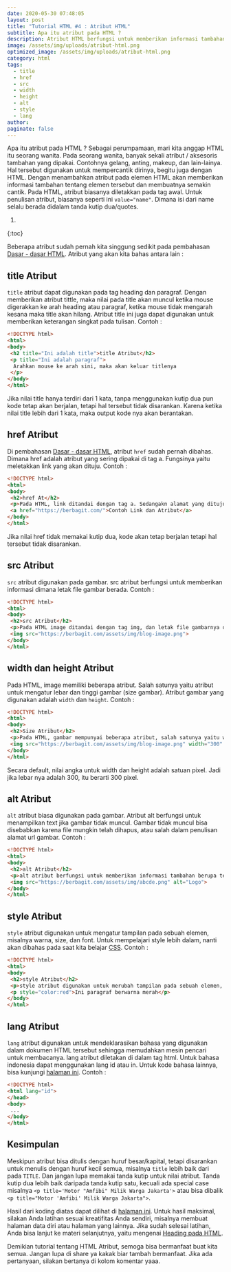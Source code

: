 ```yaml
---
date: 2020-05-30 07:48:05
layout: post
title: "Tutorial HTML #4 : Atribut HTML"
subtitle: Apa itu atribut pada HTML ?
description: Atribut HTML berfungsi untuk memberikan informasi tambahan mengenai elemen HTML. Contoh atribut HTML title, href, src, width, height, alt, style, lang
image: /assets/img/uploads/atribut-html.png
optimized_image: /assets/img/uploads/atribut-html.png
category: html
tags:
  - title
  - href
  - src
  - width
  - height
  - alt
  - style
  - lang
author:
paginate: false
---
```


Apa itu atribut pada HTML ? Sebagai perumpamaan, mari kita anggap HTML itu seorang wanita. Pada seorang wanita, banyak sekali atribut / aksesoris tambahan yang dipakai. Contohnya gelang, anting, makeup, dan lain-lainya. Hal tersebut digunakan untuk mempercantik dirinya, begitu juga dengan HTML. Dengan menambahkan atribut pada elemen HTML akan memberikan informasi tambahan tentang elemen tersebut dan membuatnya semakin cantik. Pada HTML, atribut biasanya diletakkan pada tag awal. Untuk penulisan atribut, biasanya seperti ini `value="name"`. Dimana isi dari name selalu berada didalam tanda kutip dua/quotes.

1. 
{:toc}

Beberapa atribut sudah pernah kita singgung sedikit pada pembahasan [Dasar - dasar HTML](/dasar-html). Atribut yang akan kita bahas antara lain :

## title Atribut
`title` atribut dapat digunakan pada tag heading dan paragraf. Dengan memberikan atribut tittle, maka nilai pada title akan muncul ketika mouse digerakkan ke arah heading atau paragraf, ketika mouse tidak mengarah kesana maka title akan hilang. Atribut title ini juga dapat digunakan untuk memberikan keterangan singkat pada tulisan. Contoh :

```html
<!DOCTYPE html>
<html>
<body>
 <h2 title="Ini adalah title">title Atribut</h2>
 <p title="Ini adalah paragraf">
  Arahkan mouse ke arah sini, maka akan keluar titlenya
 </p>
</body>
</html>
```

Jika nilai title hanya terdiri dari 1 kata, tanpa menggunakan kutip dua pun kode tetap akan berjalan, tetapi hal tersebut tidak disarankan. Karena ketika nilai title lebih dari 1 kata, maka output kode nya akan berantakan.

## href Atribut
Di pembahasan [Dasar - dasar HTML](/dasar-html), atribut `href` sudah pernah dibahas. Dimana href adalah atribut yang sering dipakai di tag a. Fungsinya yaitu meletakkan link yang akan dituju. Contoh :

```html
<!DOCTYPE html>
<html>
<body>
 <h2>href At</h2>
 <p>Pada HTML, link ditandai dengan tag a. Sedangakn alamat yang dituju ditambahakan pada atribut href.</p>
 <a href="https://berbagit.com/">Contoh Link dan Atribut</a>
</body>
</html>
```

Jika nilai href tidak memakai kutip dua, kode akan tetap berjalan tetapi hal tersebut tidak disarankan.

## src Atribut
`src` atribut digunakan pada gambar. src atribut berfungsi untuk memberikan informasi dimana letak file gambar berada. Contoh :

```html
<!DOCTYPE html>
<html>
<body>
 <h2>src Atribut</h2>
 <p>Pada HTML image ditandai dengan tag img, dan letak file gambarnya dengan atribut src</p>
 <img src="https://berbagit.com/assets/img/blog-image.png">
</body>
</html>
```

## width dan height Atribut
Pada HTML, image memiliki beberapa atribut. Salah satunya yaitu atribut untuk mengatur lebar dan tinggi gambar (size gambar). Atribut gambar yang digunakan adalah `width` dan `height`. Contoh :

```html
<!DOCTYPE html>
<html>
<body>
 <h2>Size Atribut</h2>
 <p>Pada HTML, gambar mempunyai beberapa atribut, salah satunya yaitu width dan height</p>
 <img src="https://berbagit.com/assets/img/blog-image.png" width="300" height="157">
</body>
</html>
```

Secara default, nilai angka untuk width dan height adalah satuan pixel. Jadi jika lebar nya adalah 300, itu berarti 300 pixel.

## alt Atribut
`alt` atribut biasa digunakan pada gambar. Atribut alt berfungsi untuk menampilkan text jika gambar tidak muncul. Gambar tidak muncul bisa disebabkan karena file mungkin telah dihapus, atau salah dalam penulisan alamat url gambar. Contoh :

```html
<!DOCTYPE html>
<html>
<body>
 <h2>alt Atribut</h2>
 <p>alt atribut berfungsi untuk memberikan informasi tambahan berupa text jika gambar tidak muncul.</p>
 <img src="https://berbagit.com/assets/img/abcde.png" alt="Logo">
</body>
</html>
```

## style Atribut
`style` atribut digunakan untuk mengatur tampilan pada sebuah elemen, misalnya warna, size, dan font. Untuk mempelajari style lebih dalam, nanti akan dibahas pada saat kita belajar [CSS](/css). Contoh :

```html
<!DOCTYPE html>
<html>
<body>
 <h2>style Atribut</h2>
 <p>style atribut digunakan untuk merubah tampilan pada sebuah elemen, misalnya warna</p>
 <p style="color:red">Ini paragraf berwarna merah</p>
</body>
</html>
```

## lang Atribut
`lang` atribut digunakan untuk mendeklarasikan bahasa yang digunakan dalam dokumen HTML tersebut sehingga memudahkan mesin pencari untuk membacanya. lang atribut diletakan di dalam tag html. Untuk bahasa indonesia dapat menggunakan lang id atau in. Untuk kode bahasa lainnya, bisa kunjungi [halaman ini](/demo/iso-bahasa.md). Contoh :

```html
<!DOCTYPE html>
<html lang="id">
</head>
<body>
 ...
</body>
</html>
```

## Kesimpulan
Meskipun atribut bisa ditulis dengan huruf besar/kapital, tetapi disarankan untuk menulis dengan huruf kecil semua, misalnya `title` lebih baik dari pada `TITLE`. Dan jangan lupa memakai tanda kutip untuk nilai atribut. Tanda kutip dua lebih baik daripada tanda kutip satu, kecuali ada special case misalnya `<p title='Motor "Amfibi" Milik Warga Jakarta'>` atau bisa dibalik `<p title="Motor 'Amfibi' Milik Warga Jakarta">`.

Hasil dari koding diatas dapat dilihat di [halaman ini](/demo/html-atribut.html). Untuk hasil maksimal, silakan Anda latihan sesuai kreatifitas Anda sendiri, misalnya membuat halaman data diri atau halaman yang lainnya. Jika sudah selesai latihan, Anda bisa lanjut ke materi selanjutnya, yaitu mengenai [Heading pada HTML](/heading-html).

Demikian tutorial tentang HTML Atribut, semoga bisa bermanfaat buat kita semua. Jangan lupa di share ya kakak biar tambah bermanfaat. Jika ada pertanyaan, silakan bertanya di kolom komentar yaaa.